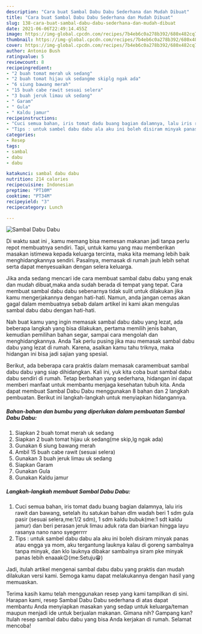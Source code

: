 ```yaml
---
description: "Cara buat Sambal Dabu Dabu Sederhana dan Mudah Dibuat"
title: "Cara buat Sambal Dabu Dabu Sederhana dan Mudah Dibuat"
slug: 138-cara-buat-sambal-dabu-dabu-sederhana-dan-mudah-dibuat
date: 2021-06-06T22:49:14.455Z
image: https://img-global.cpcdn.com/recipes/7b4eb6c0a278b392/680x482cq70/sambal-dabu-dabu-foto-resep-utama.jpg
thumbnail: https://img-global.cpcdn.com/recipes/7b4eb6c0a278b392/680x482cq70/sambal-dabu-dabu-foto-resep-utama.jpg
cover: https://img-global.cpcdn.com/recipes/7b4eb6c0a278b392/680x482cq70/sambal-dabu-dabu-foto-resep-utama.jpg
author: Antonio Bush
ratingvalue: 5
reviewcount: 8
recipeingredient:
- "2 buah tomat merah uk sedang"
- "2 buah tomat hijau uk sedangme skiplg ngak ada"
- "6 siung bawang merah"
- "15 buah cabe rawit sesuai selera"
- "3 buah jeruk limau uk sedang"
- " Garam"
- " Gula"
- " Kaldu jamur"
recipeinstructions:
- "Cuci semua bahan, iris tomat dadu buang bagian dalamnya, lalu iris rawit dan bawang, setelah itu satukan bahan dlm wadah beri 1 sdm gula pasir (sesuai selera,me:1/2 sdm), 1 sdm kaldu bubuk(me:1 sdt kaldu jamur) dan beri perasan jeruk limau aduk rata dan biarkan hingga layu rasanya nano nano syegerrrr"
- "Tips : untuk sambel dabu dabu ala aku ini boleh disiram minyak panas atau engga ya mom, aku tergantung lauknya kalau di goreng sambalnya tanpa minyak, dan klo lauknya dibakar sambalnya siram pke minyak panas lebih enaaak😉(me:Setuju😁)"
categories:
- Resep
tags:
- sambal
- dabu
- dabu

katakunci: sambal dabu dabu 
nutrition: 214 calories
recipecuisine: Indonesian
preptime: "PT10M"
cooktime: "PT34M"
recipeyield: "3"
recipecategory: Lunch

---
```



![Sambal Dabu Dabu](https://img-global.cpcdn.com/recipes/7b4eb6c0a278b392/680x482cq70/sambal-dabu-dabu-foto-resep-utama.jpg)

Di waktu  saat ini , kamu memang bisa memesan makanan jadi tanpa perlu repot membuatnya sendiri. Tapi, untuk kamu yang mau memberikan masakan istimewa kepada keluarga tercinta, maka kita memang lebih baik menghidangkannya sendiri. Pasalnya, memasak di rumah jauh lebih sehat serta dapat menyesuaikan dengan selera keluarga.

Jika anda sedang mencari ide cara membuat sambal dabu dabu yang enak dan mudah dibuat,maka anda sudah berada di tempat yang tepat. Cara membuat sambal dabu dabu  sebenarnya tidak sulit untuk dilakukan jika kamu mengerjakannya dengan hati-hati. Namun, anda jangan cemas akan gagal dalam membuatnya 
sebab dalam artikel ini kami akan mengulas sambal dabu dabu dengan hati-hati.  



Nah buat kamu yang ingin memasak sambal dabu dabu yang lezat, ada beberapa langkah yang bisa dilakukan, pertama memilih jenis bahan, kemudian pemilihan bahan segar, sampai cara mengolah dan menghidangkannya. Anda Tak perlu pusing jika mau memasak sambal dabu dabu yang lezat di rumah. Karena, asalkan kamu  tahu triknya, maka hidangan ini bisa jadi sajian yang spesial.

Berikut, ada beberapa cara praktis  dalam memasak caramembuat sambal dabu dabu yang siap dihidangkan. Kali ini, yuk kita coba buat sambal dabu dabu sendiri di rumah. Tetap berbahan yang sederhana, hidangan ini dapat memberi manfaat untuk membantu menjaga kesehatan tubuh kita. Anda dapat membuat Sambal Dabu Dabu menggunakan 8 bahan dan 2 langkah pembuatan. Berikut ini langkah-langkah untuk menyiapkan hidangannya.

<!--inarticleads1-->

##### Bahan-bahan dan bumbu yang diperlukan dalam pembuatan Sambal Dabu Dabu:

1. Siapkan 2 buah tomat merah uk sedang
1. Siapkan 2 buah tomat hijau uk sedang(me skip,lg ngak ada)
1. Gunakan 6 siung bawang merah
1. Ambil 15 buah cabe rawit (sesuai selera)
1. Gunakan 3 buah jeruk limau uk sedang
1. Siapkan  Garam
1. Gunakan  Gula
1. Gunakan  Kaldu jamur




<!--inarticleads2-->

##### Langkah-langkah membuat Sambal Dabu Dabu:

1. Cuci semua bahan, iris tomat dadu buang bagian dalamnya, lalu iris rawit dan bawang, setelah itu satukan bahan dlm wadah beri 1 sdm gula pasir (sesuai selera,me:1/2 sdm), 1 sdm kaldu bubuk(me:1 sdt kaldu jamur) dan beri perasan jeruk limau aduk rata dan biarkan hingga layu rasanya nano nano syegerrrr
1. Tips : untuk sambel dabu dabu ala aku ini boleh disiram minyak panas atau engga ya mom, aku tergantung lauknya kalau di goreng sambalnya tanpa minyak, dan klo lauknya dibakar sambalnya siram pke minyak panas lebih enaaak😉(me:Setuju😁)




Jadi, itulah artikel mengenai  sambal dabu dabu  yang praktis dan mudah dilakukan versi kami. Semoga kamu dapat melakukannya dengan hasil yang memuaskan. 

Terima kasih kamu telah menggunakan resep yang kami tampilkan di sini. Harapan kami, resep  Sambal Dabu Dabu sederhana di atas dapat membantu Anda menyiapkan masakan yang sedap untuk keluarga/teman maupun menjadi ide untuk berjualan makanan. Gimana nih? Gampang kan? Itulah resep sambal dabu dabu yang bisa Anda kerjakan di rumah. Selamat mencoba!

